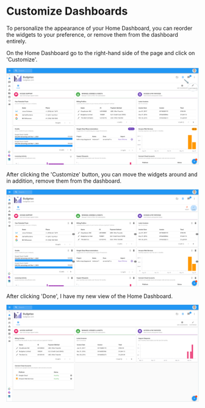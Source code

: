 # Customize Dashboards

To personalize the appearance of your Home Dashboard, you can reorder the widgets to your preference, or remove them from the dashboard entirely.

On the Home Dashboard go to the right-hand side of the page and click on 'Customize'.

![A screenshot showing the location of the _Customize_ icon](../.gitbook/assets/customize.png)

After clicking the 'Customize' button, you can move the widgets around and in addition, remove them from the dashboard.

![A screenshot of a dashboard after you select the _Customize_ icon](../.gitbook/assets/customize-2.png)

After clicking 'Done', I have my new view of the Home Dashboard.

![A screenshot of a dashboard after selecting _Done_](../.gitbook/assets/customize-3.png)

